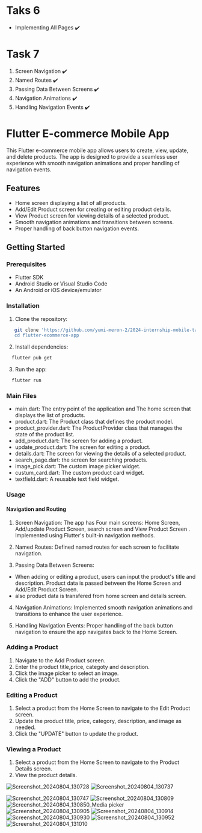 # Taks 6
- Implementing All Pages ✔️

# Task 7
1. Screen Navigation ✔️
2. Named Routes ✔️
3. Passing Data Between Screens ✔️
4. Navigation Animations ✔️
5. Handling Navigation Events ✔️



# Flutter E-commerce Mobile App

This Flutter e-commerce mobile app allows users to create, view, update, and delete products. The app is designed to provide a seamless user experience with smooth navigation animations and proper handling of navigation events.

## Features

- Home screen displaying a list of all products.
- Add/Edit Product screen for creating or editing product details.
- View Product screen for viewing details of a selected product.
- Smooth navigation animations and transitions between screens.
- Proper handling of back button navigation events.

## Getting Started

### Prerequisites

- Flutter SDK
- Android Studio or Visual Studio Code
- An Android or iOS device/emulator

### Installation
1. Clone the repository:
```bash
   git clone 'https://github.com/yumi-meron-2/2024-internship-mobile-tasks-.git
   cd flutter-ecommerce-app
```
2. Install dependencies:
```bash
  flutter pub get
```
3. Run the app:
```bash
  flutter run
```

### Main Files
- main.dart: The entry point of the application and The home screen that displays the list of products.
- product.dart: The Product class that defines the product model.
- product_provider.dart: The ProductProvider class that manages the state of the product list.
- add_product.dart: The screen for adding a product.
- update_product.dart: The screen for editing a product.
- details.dart: The screen for viewing the details of a selected product.
- search_page.dart: the screen for searching products.
- image_pick.dart: The custom image picker widget.
- custum_card.dart: The custom product card widget.
- textfield.dart: A reusable text field widget.

### Usage
#### Navigation and Routing

1. Screen Navigation:
The app has Four main screens: Home Screen, Add/update Product Screen, search screen and View Product Screen .
Implemented using Flutter's built-in navigation methods.

2. Named Routes:
Defined named routes for each screen to facilitate navigation.

3. Passing Data Between Screens:
- When adding or editing a product, users can input the product's title and description.
Product data is passed between the Home Screen and Add/Edit Product Screen.
- also product data is transfered from home screen and details screen.
  
4. Navigation Animations:
Implemented smooth navigation animations and transitions to enhance the user experience.

5. Handling Navigation Events:
Proper handling of the back button navigation to ensure the app navigates back to the Home Screen.

### Adding a Product
1. Navigate to the Add Product screen.
2. Enter the product title,price, categoty and description.
3. Click the image picker to select an image.
4. Click the "ADD" button to add the product.
   
### Editing a Product
1. Select a product from the Home Screen to navigate to the Edit Product screen.
2. Update the product title, price, category, description, and image as needed.
3. Click the "UPDATE" button to update the product.
   
### Viewing a Product
1. Select a product from the Home Screen to navigate to the Product Details screen.
2. View the product details.






![Screenshot_20240804_130728](https://github.com/user-attachments/assets/f7c18631-d85c-40ea-987c-d348368dab41)
![Screenshot_20240804_130737](https://github.com/user-attachments/assets/9e62ab72-46ff-4ef3-9286-8f64e468fd08)

![Screenshot_20240804_130747](https://github.com/user-attachments/assets/74d36b79-5955-48f4-80dc-a44c2685fd27)
![Screenshot_20240804_130809](https://github.com/user-attachments/assets/86498854-a544-4371-9807-c95485cf5954)
![Screenshot_20240804_130850_Media picker](https://github.com/user-attachments/assets/95e440e6-e9cc-4db9-a5fa-5911d68a716f)
![Screenshot_20240804_130905](https://github.com/user-attachments/assets/878a172f-278c-4cb3-9b99-f18a03abecf4)
![Screenshot_20240804_130914](https://github.com/user-attachments/assets/2dcbcb3d-9a3b-4ac5-89a5-e70589fd1434)
![Screenshot_20240804_130930](https://github.com/user-attachments/assets/102a2066-1395-494d-b55a-533b35127f31)
![Screenshot_20240804_130952](https://github.com/user-attachments/assets/c8c7d0a8-4609-4d30-93c9-2932bb329ffe)
![Screenshot_20240804_131010](https://github.com/user-attachments/assets/73daefea-8c84-4060-b4f0-77e05a1af16e)

